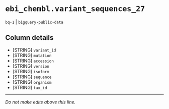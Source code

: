 # `ebi_chembl.variant_sequences_27`
`bq-1` | `bigquery-public-data`

## Column details
* [STRING]    `variant_id`
* [STRING]    `mutation`
* [STRING]    `accession`
* [STRING]    `version`
* [STRING]    `isoform`
* [STRING]    `sequence`
* [STRING]    `organism`
* [STRING]    `tax_id`

-------------------------------------------------------------------------------
*Do not make edits above this line.*
